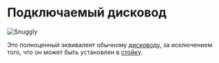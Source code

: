 # Подключаемый дисковод

![Snuggly](oredict:oc:diskDriveMountable)

Это полноценный эквивалент обычному [дисководу](../block/diskDrive.md), за исключением того, что он может быть установлен в [стойку](../block/rack.md).